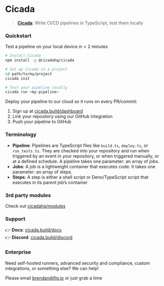 # Cicada

> **[Cicada](https://cicada.build)**: Write CI/CD pipelines in TypeScript, test them locally

### Quickstart

Test a pipeline on your local device in < 2 minutes
```bash
# Install Cicada
npm install -g @cicadahq/cicada 

# Set up Cicada in a project
cd path/to/my/project
cicada init

# Test your pipeline locally
cicada run <my-pipeline>
```

Deploy your pipeline to our cloud so it runs on every PR/commit:

1. Sign up at [cicada.build/dashboard](https://cicada.build/dashboard)
2. Link your repository using our GitHub integration
3. Push your pipeline to GitHub

### Terminology

* **Pipeline**: Pipelines are TypeScript files like `build.ts`, `deploy.ts`, or `run_tests.ts`. They are checked into your repository and run when triggered by an event in your repository, or when triggered manually, or at a defined schedule. A pipeline takes one parameter: an array of jobs.
* **Jobs**: A job is a lightweight container that executes code. It takes one parameter: an array of steps.
* **Steps**: A step is either a shell script or Deno/TypeScript script that executes in its parent job’s container


### 3rd party modules
Check out [cicadahq/modules](https://github.com/cicadahq/modules)


### Support

👉 **Docs**: [cicada.build/docs](https://cicada.build/docs)  
👉 **Discord**: [cicada.build/discord](https://discord.gg/g2PRPm4u4Y)


### Enterprise
Need self-hosted runners, advanced security and compliance, custom integrations, or something else? We can help!

Please email [brendan@fig.io](mailto:brendan@fig.io) or just grab a time


